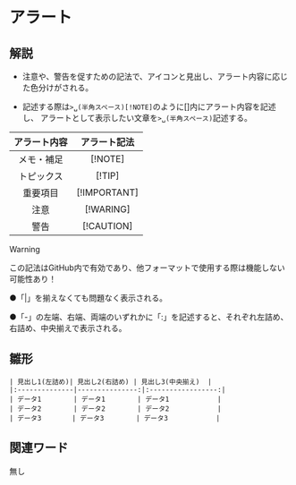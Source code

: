 # アラート  
## 解説  
* 注意や、警告を促すための記法で、アイコンと見出し、アラート内容に応じた色分けがされる。

* 記述する際は`>␣(半角スペース)[!NOTE]`のように[]内にアラート内容を記述し、
  アラートとして表示したい文章を`>␣(半角スペース)`記述する。

|アラート内容|アラート記法|
|:---------:|:----------:|
|メモ・補足  |[!NOTE]     |
|トピックス  |[!TIP]      |
|重要項目    |[!IMPORTANT]|
|注意        |[!WARING]   |
|警告        |[!CAUTION]  |

>[!WARNING]
>この記法はGitHub内で有効であり、他フォーマットで使用する際は機能しない可能性あり！

●「|」を揃えなくても問題なく表示される。  

●「-」の左端、右端、両端のいずれかに「:」を記述すると、それぞれ左詰め、右詰め、中央揃えで表示される。

## 雛形  
```
| 見出し1(左詰め)| 見出し2(右詰め) | 見出し3(中央揃え)  |
|:--------------|---------------:|:-----------------:|
| データ1        | データ1        | データ1            |
| データ2        | データ2        | データ2            |
| データ3      　| データ3        | データ3            |
```
## 関連ワード  
無し
